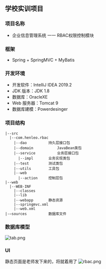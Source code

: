 ## 学校实训项目
### 项目名称
- 企业信息管理系统 一一 RBAC权限控制模块

### 框架
- Spring + SpringMVC + MyBatis

### 开发环境
- 开发软件：IntelliJ IDEA 2019.2
- JDK 版本：JDK 1.8
- 数据库：OracleXE
- Web 服务器：Tomcat 9
- 数据库建模：Powerdesinger

### 项目结构
```
|--src
  |--com.henleo.rbac
    |--dao			持久层接口包
    |--domain			JavaBean类包
    |--service			业务层接口包
	  |--impl		业务实现类包
    |--test			测试类包
	|--utils		工具包
	|--web				
	  |--action		控制层包
|--web
  |--WEB-INF
	|--classes
	|--lib
	|--webapp		静态资源
	|--springmvc.xml	
	|--web.xml
|-—sources			数据库文件
```

### 数据库模型
![tab.png](https://i.loli.net/2019/11/03/ji9YfRyWslkLSte.png)


### UI
静态页面是老师发下来的，将就着用了
![rbac.png](https://i.loli.net/2019/11/03/m2Kb6T7PzJvyujN.png)
